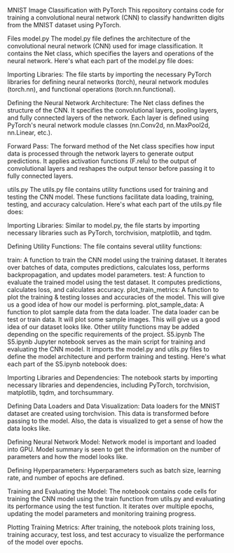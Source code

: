 MNIST Image Classification with PyTorch
This repository contains code for training a convolutional neural network (CNN) to classify handwritten digits from the MNIST dataset using PyTorch.

Files
model.py
The model.py file defines the architecture of the convolutional neural network (CNN) used for image classification. It contains the Net class, which specifies the layers and operations of the neural network. Here's what each part of the model.py file does:

Importing Libraries: The file starts by importing the necessary PyTorch libraries for defining neural networks (torch), neural network modules (torch.nn), and functional operations (torch.nn.functional).

Defining the Neural Network Architecture: The Net class defines the structure of the CNN. It specifies the convolutional layers, pooling layers, and fully connected layers of the network. Each layer is defined using PyTorch's neural network module classes (nn.Conv2d, nn.MaxPool2d, nn.Linear, etc.).

Forward Pass: The forward method of the Net class specifies how input data is processed through the network layers to generate output predictions. It applies activation functions (F.relu) to the output of convolutional layers and reshapes the output tensor before passing it to fully connected layers.

utils.py
The utils.py file contains utility functions used for training and testing the CNN model. These functions facilitate data loading, training, testing, and accuracy calculation. Here's what each part of the utils.py file does:

Importing Libraries: Similar to model.py, the file starts by importing necessary libraries such as PyTorch, torchvision, matplotlib, and tqdm.

Defining Utility Functions: The file contains several utility functions:

train: A function to train the CNN model using the training dataset. It iterates over batches of data, computes predictions, calculates loss, performs backpropagation, and updates model parameters.
test: A function to evaluate the trained model using the test dataset. It computes predictions, calculates loss, and calculates accuracy.
plot_train_metrics: A function to plot the training & testing losses and accuracies of the model. This will give us a good idea of how our model is performing.
plot_sample_data: A function to plot sample data from the data loader. The data loader can be test or train data. It will plot some sample images. This will give us a good idea of our dataset looks like.
Other utility functions may be added depending on the specific requirements of the project.
S5.ipynb
The S5.ipynb Jupyter notebook serves as the main script for training and evaluating the CNN model. It imports the model.py and utils.py files to define the model architecture and perform training and testing. Here's what each part of the S5.ipynb notebook does:

Importing Libraries and Dependencies: The notebook starts by importing necessary libraries and dependencies, including PyTorch, torchvision, matplotlib, tqdm, and torchsummary.

Defining Data Loaders and Data Visualization: Data loaders for the MNIST dataset are created using torchvision. This data is transformed before passing to the model. Also, the data is visualized to get a sense of how the data looks like.

Defining Neural Network Model: Network model is important and loaded into GPU. Model summary is seen to get the information on the number of parameters and how the model looks like.

Defining Hyperparameters: Hyperparameters such as batch size, learning rate, and number of epochs are defined.

Training and Evaluating the Model: The notebook contains code cells for training the CNN model using the train function from utils.py and evaluating its performance using the test function. It iterates over multiple epochs, updating the model parameters and monitoring training progress.

Plotting Training Metrics: After training, the notebook plots training loss, training accuracy, test loss, and test accuracy to visualize the performance of the model over epochs.

